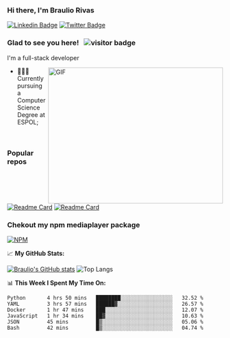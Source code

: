 ### Hi there, I'm Braulio Rivas
[![Linkedin Badge](https://img.shields.io/badge/-LinkedIn-0e76a8?style=flat-square&logo=Linkedin&logoColor=white)](https://www.linkedin.com/in/braulio-rivas-abad/)
[![Twitter Badge](https://img.shields.io/badge/-Twitter-00acee?style=flat-square&logo=Twitter&logoColor=white)](https://twitter.com/brolio04)

### Glad to see you here! &nbsp; ![visitor badge](https://visitor-badge.glitch.me/badge?page_id=brauliorivas)

I'm a full-stack developer


<img align="right" alt="GIF" src="https://github.com/Gapur/Gapur/blob/master/coding.gif?raw=true" width="408" height="318" />

- 👨🏻‍💻 Currently pursuing a Computer Science Degree at ESPOL;

</br>

### Popular repos
[![Readme Card](https://github-readme-stats.vercel.app/api/pin/?username=brauliorivas&repo=countrieshub)](https://github.com/brauliorivas/countrieshub)
[![Readme Card](https://github-readme-stats.vercel.app/api/pin/?username=brauliorivas&repo=pokedex-interactivo)](https://github.com/brauliorivas/pokedex-interactivo)

### Chekout my npm mediaplayer package
[![NPM](https://img.shields.io/badge/NPM-%23000000.svg?style=for-the-badge&logo=npm&logoColor=white)](https://www.npmjs.com/package/@braulio0000/mediaplayer)


📈 **My GitHub Stats:**

[![Braulio's GitHub stats](https://github-readme-stats.vercel.app/api?username=brauliorivas&theme=tokyonight)](https://github.com/brauliorivas) ![Top Langs](https://github-readme-stats.vercel.app/api/top-langs/?username=brauliorivas&layout=compact&theme=radical)


📊 **This Week I Spent My Time On:**
<!--START_SECTION:waka-->

```text
Python       4 hrs 50 mins   ████████░░░░░░░░░░░░░░░░░   32.52 %
YAML         3 hrs 57 mins   ██████▓░░░░░░░░░░░░░░░░░░   26.57 %
Docker       1 hr 47 mins    ███░░░░░░░░░░░░░░░░░░░░░░   12.07 %
JavaScript   1 hr 34 mins    ██▓░░░░░░░░░░░░░░░░░░░░░░   10.63 %
JSON         45 mins         █▒░░░░░░░░░░░░░░░░░░░░░░░   05.06 %
Bash         42 mins         █▒░░░░░░░░░░░░░░░░░░░░░░░   04.74 %
```

<!--END_SECTION:waka-->
